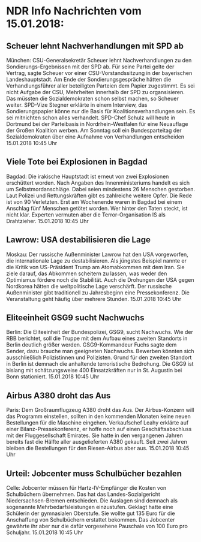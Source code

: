 # NDR Info Nachrichten vom 15.01.2018:


## Scheuer lehnt Nachverhandlungen mit SPD ab
München:   CSU-Generalsekretär Scheuer lehnt Nachverhandlungen zu den Sondierungs-Ergebnissen mit der SPD ab. Für seine Partei gelte der Vertrag, sagte Scheuer vor einer CSU-Vorstandssitzung in der bayerischen Landeshauptstadt. Am Ende der Sondierungsgespräche hätten die Verhandlungsführer aller beteiligten Parteien dem Papier zugestimmt. Es sei nicht Aufgabe der CSU, Mehrheiten innerhalb der SPD zu organsisieren. Das müssten die Sozialdemokraten schon selbst machen, so Scheuer weiter. SPD-Vize Stegner erklärte in einem Interview, das Sondierungspapier könne nur die Basis für Koalitionsverhandlungen sein. Es sei mitnichten schon alles verhandelt. SPD-Chef Schulz will heute in Dortmund bei der Parteibasis in Nordrhein-Westfalen für eine Neuauflage der Großen Koalition werben. Am Sonntag soll ein Bundesparteitag der Sozialdemokraten über eine Aufnahme von Verhandlungen entscheiden 15.01.2018 10:45 Uhr 

## Viele Tote bei Explosionen in Bagdad
Bagdad: Die irakische Hauptstadt ist erneut von zwei Explosionen erschüttert worden. Nach Angaben des Innenministeriums handelt es sich um Selbstmordanschläge. Dabei seien mindestens 26 Menschen gestorben. Laut Polizei und Rettungskräften gibt es zahlreiche weitere Opfer. Die Rede ist von 90 Verletzten. Erst am Wochenende waren in Bagdad bei einem Anschlag fünf Menschen getötet worden. Wer hinter den Taten steckt, ist nicht klar. Experten vermuten aber die Terror-Organisation IS als Drahtzieher. 15.01.2018 10:45 Uhr 

## Lawrow: USA destabilisieren die Lage
Moskau: Der russische Außenminister Lawrow hat den USA vorgeworfen, die internationale Lage zu destabilisieren. Als jüngstes Beispiel nannte er die Kritik von US-Präsident Trump am Atomabkommen mit dem Iran. Sie ziele darauf, das Abkommen scheitern zu lassen, was weder den Optimismus fördere noch die Stabilität. Auch die Drohungen der USA gegen Nordkorea hätten die weltpolitische Lage verschärft. Der russische Außenminister gibt traditionell zu Jahresbeginn eine Pressekonferenz. Die Veranstaltung geht häufig über mehrere Stunden. 15.01.2018 10:45 Uhr 

## Eliteeinheit GSG9 sucht Nachwuchs
Berlin: Die Eliteeinheit der Bundespolizei, GSG9, sucht Nachwuchs. Wie der RBB berichtet, soll die Truppe mit dem Aufbau eines zweiten Standorts in Berlin deutlich größer werden. GSG9-Kommandeur Fuchs sagte dem Sender, dazu brauche man geeigneten Nachwuchs. Bewerben könnten sich ausschließlich Polizistinnen und Polizisten. Grund für den zweiten Standort in Berlin ist demnach die anhaltende terroristische Bedrohung. Die GSG9 ist bislang mit schätzungsweise 400 Einsatzkräften nur in St. Augustin bei Bonn stationiert. 15.01.2018 10:45 Uhr 

## Airbus A380 droht das Aus
Paris:		Dem Großraumflugzeug A380 droht das Aus. Der Airbus-Konzern will das Programm einstellen, sollten in den kommenden Monaten keine neuen Bestellungen für die Maschine eingehen. Verkaufschef Leahy erklärte auf einer Bilanz-Pressekonferenz, er hoffe noch auf einen Geschäftsabschluss mit der Fluggesellschaft Emirates. Sie hatte in den vergangenen Jahren bereits fast die Hälfte aller ausgelieferten A380 gekauft. Seit zwei Jahren bleiben die Bestellungen für den Riesen-Airbus aber aus. 15.01.2018 10:45 Uhr 

## Urteil: Jobcenter muss Schulbücher bezahlen
Celle:      Jobcenter müssen für Hartz-IV-Empfänger die Kosten von Schulbüchern übernehmen. Das hat das Landes-Sozialgericht Niedersachsen-Bremen entschieden. Die Auslagen sind demnach als sogenannte Mehrbedarfsleistungen einzustufen. Geklagt hatte eine Schülerin der gymnasialen Oberstufe. Sie wollte gut 135 Euro für die Anschaffung von Schulbüchern erstattet bekommen. Das Jobcenter gewährte ihr aber nur die dafür vorgesehene Pauschale von 100 Euro pro Schuljahr. 15.01.2018 10:45 Uhr 
